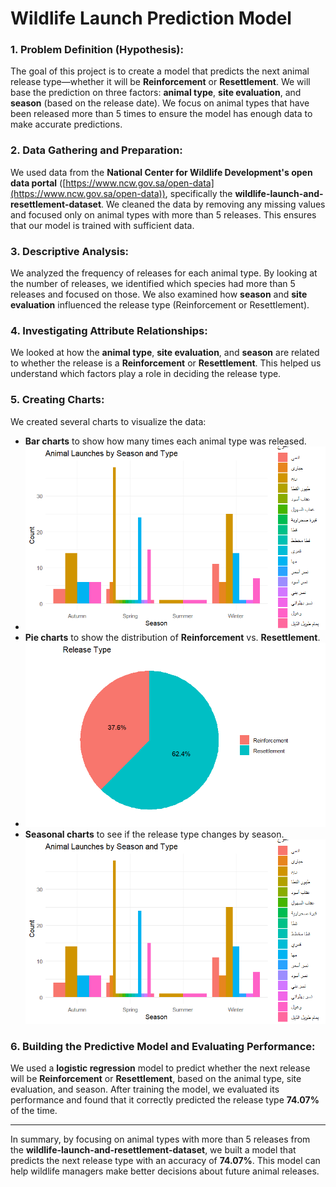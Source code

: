 # Wildlife Launch Prediction Model

### 1. **Problem Definition (Hypothesis)**:
The goal of this project is to create a model that predicts the next animal release type—whether it will be **Reinforcement** or **Resettlement**. We will base the prediction on three factors: **animal type**, **site evaluation**, and **season** (based on the release date). We focus on animal types that have been released more than 5 times to ensure the model has enough data to make accurate predictions.

### 2. **Data Gathering and Preparation**:
We used data from the **National Center for Wildlife Development's open data portal** ([https://www.ncw.gov.sa/open-data](https://www.ncw.gov.sa/open-data)), specifically the **wildlife-launch-and-resettlement-dataset**. We cleaned the data by removing any missing values and focused only on animal types with more than 5 releases. This ensures that our model is trained with sufficient data.

### 3. **Descriptive Analysis**:
We analyzed the frequency of releases for each animal type. By looking at the number of releases, we identified which species had more than 5 releases and focused on those. We also examined how **season** and **site evaluation** influenced the release type (Reinforcement or Resettlement).

### 4. **Investigating Attribute Relationships**:
We looked at how the **animal type**, **site evaluation**, and **season** are related to whether the release is a **Reinforcement** or **Resettlement**. This helped us understand which factors play a role in deciding the release type.

### 5. **Creating Charts**:
We created several charts to visualize the data:
- **Bar charts** to show how many times each animal type was released.
- ![release by season](images/Animal_launches_by_seson_type.png)
- **Pie charts** to show the distribution of **Reinforcement** vs. **Resettlement**.
- ![releas teype](images/release_type.png)
- **Seasonal charts** to see if the release type changes by season.
![release by season](images/Animal_launches_by_seson_type.png)

### 6. **Building the Predictive Model and Evaluating Performance**:
We used a **logistic regression** model to predict whether the next release will be **Reinforcement** or **Resettlement**, based on the animal type, site evaluation, and season. After training the model, we evaluated its performance and found that it correctly predicted the release type **74.07%** of the time.

---

In summary, by focusing on animal types with more than 5 releases from the **wildlife-launch-and-resettlement-dataset**, we built a model that predicts the next release type with an accuracy of **74.07%**. This model can help wildlife managers make better decisions about future animal releases.

